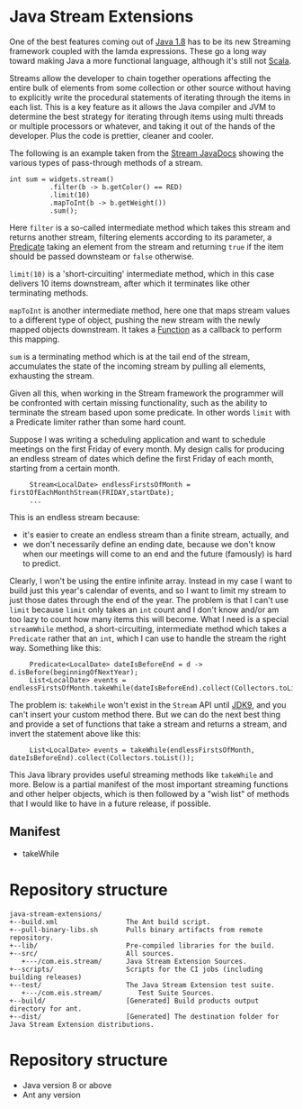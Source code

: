 # Java Stream Extensions

One of the best features coming out of [Java 1.8](http://docs.oracle.com/javase/8/docs/api/) has to be its new Streaming framework coupled with the lamda expressions. These go a long way toward making Java a more functional language, although it's still
not [Scala](http://www.scala-lang.org).

Streams allow the developer to chain together operations affecting the entire bulk of elements from some collection or other source without having to explicitly write the procedural statements of iterating through the items in each list. This is a key feature as it allows the Java compiler and JVM to determine the best strategy for iterating through items using multi threads or multiple processors or whatever, and taking it out of the hands of the developer.  Plus the code is prettier, cleaner and cooler.

The following is an  example taken from the [Stream JavaDocs](http://docs.oracle.com/javase/8/docs/api/java/util/stream/package-summary.html) showing the various types of pass-through methods of a stream.
```
int sum = widgets.stream()
          .filter(b -> b.getColor() == RED)
          .limit(10)
          .mapToInt(b -> b.getWeight())
          .sum();
```
Here `filter` is a so-called intermediate method which takes this stream and returns another stream, filtering elements according to its parameter, a  [Predicate](http://docs.oracle.com/javase/8/docs/api/java/util/function/Predicate.html) taking an element from the stream and returning `true` if the item should be passed downsteam or `false` otherwise.

`limit(10)` is a 'short-circuiting' intermediate method, which in this case delivers 10 items downstream, after which it terminates like other terminating methods.

`mapToInt` is another intermediate method, here one that maps stream values to a different type of object, pushing the new stream with the newly mapped objects downstream. It takes a [Function](http://docs.oracle.com/javase/8/docs/api/java/util/function/Function.html) as a callback to perform this mapping.

`sum` is a terminating method which is at the tail end of the stream, accumulates the state of the incoming stream by pulling all elements, exhausting the stream.

Given all this, when working in the Stream framework the programmer will be confronted with certain missing functionality, such as the ability to terminate the stream based upon some predicate. In other words `limit` with a Predicate limiter rather than some hard count.

Suppose I was writing a scheduling application and want to schedule meetings on the first Friday of every month.  My design calls for producing an endless stream of dates which define the first Friday of each month, starting from a certain month. 
```
     Stream<LocalDate> endlessFirstsOfMonth = firstOfEachMonthStream(FRIDAY,startDate);
     ...
```
This is an endless stream because:
* it's easier to create an endless stream than a finite stream, actually, and 
* we don't necessarily define an ending date, because we don't know when our meetings will come to an end and the future (famously) is hard to predict.

Clearly, I won't be using the entire infinite array. Instead in my case I want to build just this year's calendar of events, and so I want to limit my stream to just those dates through the end of the year. The problem is that I can't use `limit` because `limit` only takes an `int` count and I don't know and/or am too lazy to count how many items this will become.
What I need is a special `streamWhile` method, a short-circuiting, intermediate method which takes a `Predicate` rather that an `int`, which I can use to handle the stream the right way. Something like this:
```
     Predicate<LocalDate> dateIsBeforeEnd = d -> d.isBefore(beginningOfNextYear);
     List<LocalDate> events = endlessFirstsOfMonth.takeWhile(dateIsBeforeEnd).collect(Collectors.toList());
```
The problem is: `takeWhile` won't exist in the `Stream` API until [JDK9](http://download.java.net/jdk9/docs/api/java/util/stream/Stream.html#takeWhile-java.util.function.Predicate-), and you can't insert your custom method there.
But we can do the next best thing and provide a set of functions that take a stream and returns a stream, and invert the statement above like this:
```
     List<LocalDate> events = takeWhile(endlessFirstsOfMonth, dateIsBeforeEnd).collect(Collectors.toList());
```
This Java library provides useful streaming methods like `takeWhile` and more. Below is a partial manifest of the most important streaming functions and other helper objects, which is then followed by a "wish list" of methods that I would like to have in a future release, if possible.

## Manifest

* takeWhile

# Repository structure

```
java-stream-extensions/
+--build.xml                 The Ant build script.
+--pull-binary-libs.sh       Pulls binary artifacts from remote repository.
+--lib/                      Pre-compiled libraries for the build.
+--src/                      All sources.
   +---/com.eis.stream/      Java Stream Extension Sources.
+--scripts/                  Scripts for the CI jobs (including building releases)
+--test/                     The Java Stream Extension test suite.
   +---/com.eis.stream/         Test Suite Sources.
+--build/                    [Generated] Build products output directory for ant.
+--dist/                     [Generated] The destination folder for Java Stream Extension distributions.
```

# Repository structure

* Java version 8 or above
* Ant any version

